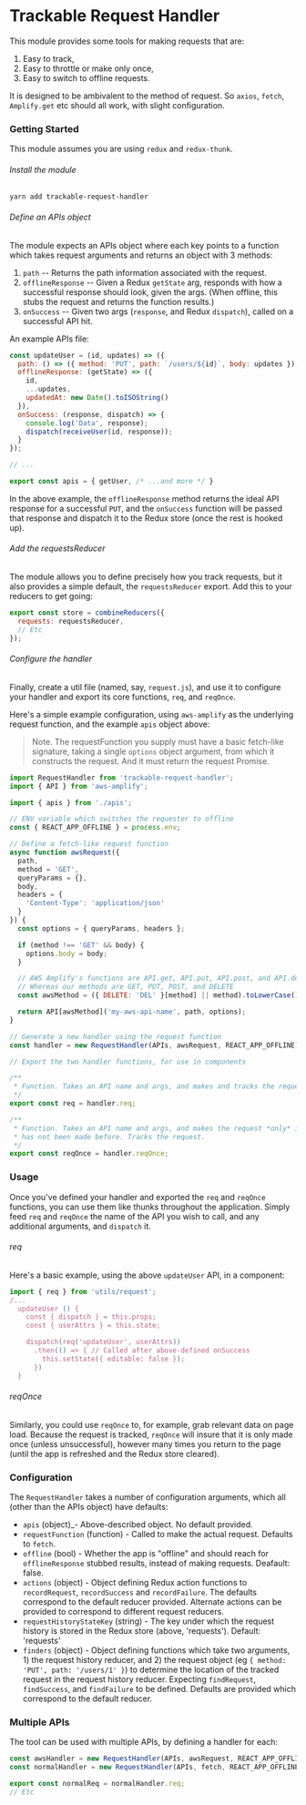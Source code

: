 # Trackable Request Handler

This module provides some tools for making requests that are:

1. Easy to track,
2. Easy to throttle or make only once,
3. Easy to switch to offline requests.

It is designed to be ambivalent to the method of request. So `axios`, `fetch`, `Amplify.get` etc should all work, with slight configuration.

### Getting Started

This module assumes you are using `redux` and `redux-thunk`.

###### Install the module

```
yarn add trackable-request-handler
```

###### Define an APIs object

The module expects an APIs object where each key points to a function which takes request arguments and returns an object with 3 methods:

1. `path` -- Returns the path information associated with the request.
2. `offlineResponse` -- Given a Redux `getState` arg, responds with how a successful response should look, given the args. (When offline, this stubs the request and returns the function results.)
3. `onSuccess` -- Given two args (`response`, and Redux `dispatch`), called on a successful API hit.

An example APIs file:

```js
const updateUser = (id, updates) => ({
  path: () => ({ method: 'PUT', path: `/users/${id}`, body: updates }),
  offlineResponse: (getState) => ({
    id,
    ...updates,
    updatedAt: new Date().toISOString()
  }),
  onSuccess: (response, dispatch) => {
    console.log('Data', response);
    dispatch(receiveUser(id, response));
  }
});

// ...

export const apis = { getUser, /* ...and more */ }
```

In the above example, the `offlineResponse` method returns the ideal API response for a successful `PUT`, and the `onSuccess` function will be passed that response and dispatch it to the Redux store (once the rest is hooked up).


###### Add the requestsReducer

The module allows you to define precisely how you track requests, but it also provides a simple default, the `requestsReducer` export. Add this to your reducers to get going:

```js
export const store = combineReducers({
  requests: requestsReducer,
  // Etc
});
```

###### Configure the handler

Finally, create a util file (named, say, `request.js`), and use it to configure your handler and export its core functions, `req`, and `reqOnce`.

Here's a simple example configuration, using `aws-amplify` as the underlying request function, and the example `apis` object above:

> Note. The requestFunction you supply must have a basic fetch-like signature, taking a single `options` object argument, from which it constructs the request. And it must return the request Promise.

```js
import RequestHandler from 'trackable-request-handler';
import { API } from 'aws-amplify';

import { apis } from './apis';

// ENV variable which switches the requester to offline
const { REACT_APP_OFFLINE } = process.env;

// Define a fetch-like request function
async function awsRequest({
  path,
  method = 'GET',
  queryParams = {},
  body,
  headers = {
    'Content-Type': 'application/json'
  }
}) {
  const options = { queryParams, headers };

  if (method !== 'GET' && body) {
    options.body = body;
  }

  // AWS Amplify's functions are API.get, API.put, API.post, and API.del
  // Whereas our methods are GET, PUT, POST, and DELETE
  const awsMethod = ({ DELETE: 'DEL' }[method] || method).toLowerCase();

  return API[awsMethod]('my-aws-api-name', path, options);
}

// Generate a new handler using the request function
const handler = new RequestHandler(APIs, awsRequest, REACT_APP_OFFLINE);

// Export the two handler functions, for use in components

/**
 * Function. Takes an API name and args, and makes and tracks the request
 */
export const req = handler.req;

/**
 * Function. Takes an API name and args, and makes the request *only* if it
 * has not been made before. Tracks the request.
 */
export const reqOnce = handler.reqOnce;
```


### Usage

Once you've defined your handler and exported the `req` and `reqOnce` functions, you can use them like thunks throughout the application. Simply feed `req` and `reqOnce` the name of the API you wish to call, and any additional arguments, and `dispatch` it.

###### req

Here's a basic example, using the above `updateUser` API, in a component:

```js
import { req } from 'utils/request';
/...
  updateUser () {
    const { dispatch } = this.props;
    const { userAttrs } = this.state;

    dispatch(req('updateUser', userAttrs))
      .then(() => { // Called after above-defined onSuccess
        this.setState({ editable: false });
      })
  }
```

###### reqOnce

Similarly, you could use `reqOnce` to, for example, grab relevant data on page load. Because the request is tracked, `reqOnce` will insure that it is only made once (unless unsuccessful), however many times you return to the page (until the app is refreshed and the Redux store cleared).


### Configuration

The `RequestHandler` takes a number of configuration arguments, which all (other than the APIs object) have defaults:

- `apis` (object)_- Above-described object. No default provided.
- `requestFunction` (function) - Called to make the actual request. Defaults to `fetch`.
- `offline` (bool) - Whether the app is "offline" and should reach for `offlineResponse` stubbed results, instead of making requests. Deafault: false.
- `actions` (object) - Object defining Redux action functions to `recordRequest`, `recordSuccess` and `recordFailure`. The defaults correspond to the default reducer provided. Alternate actions can be provided to correspond to different request reducers.
- `requestHistoryStateKey` (string) - The key under which the request history is stored in the Redux store (above, 'requests'). Default: 'requests'
- `finders` (object) - Object defining functions which take two arguments, 1) the request history reducer, and 2) the request object (eg `{ method: 'PUT', path: '/users/1' }`) to determine the location of the tracked request in the request history reducer. Expecting `findRequest`, `findSuccess`, and `findFailure` to be defined. Defaults are provided which correspond to the default reducer.

### Multiple APIs

The tool can be used with multiple APIs, by defining a handler for each:

```js
const awsHandler = new RequestHandler(APIs, awsRequest, REACT_APP_OFFLINE);
const normalHandler = new RequestHandler(APIs, fetch, REACT_APP_OFFLINE);

export const normalReq = normalHandler.req;
// Etc
```